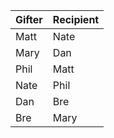 |Gifter|Recipient|
| --- | --- |
|Matt|Nate|
|Mary|Dan|
|Phil|Matt|
|Nate|Phil|
|Dan|Bre|
|Bre|Mary|